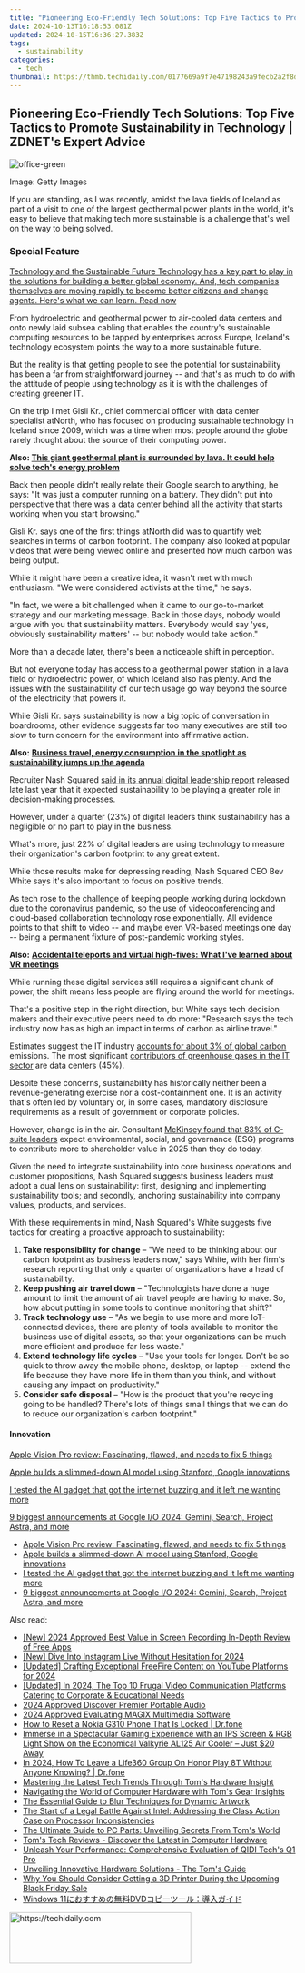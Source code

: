 ```yaml
---
title: "Pioneering Eco-Friendly Tech Solutions: Top Five Tactics to Promote Sustainability in Technology | ZDNET's Expert Advice"
date: 2024-10-13T16:18:53.081Z
updated: 2024-10-15T16:36:27.383Z
tags:
  - sustainability
categories:
  - tech
thumbnail: https://thmb.techidaily.com/0177669a9f7e47198243a9fecb2a2f8d7897c9576df374da55c9c20dfb4332d6.jpg
---
```


## Pioneering Eco-Friendly Tech Solutions: Top Five Tactics to Promote Sustainability in Technology | ZDNET's Expert Advice

![office-green](https://www.zdnet.com/a/img/resize/c3caaebde25c8b38ef269b156d5ef73afbfb2dd7/2023/01/31/20b2014d-e76b-45e4-991c-b0837e42ff68/office-green.jpg?auto=webp&width=1280)

Image: Getty Images

If you are standing, as I was recently, amidst the lava fields of Iceland as part of a visit to one of the largest geothermal power plants in the world, it's easy to believe that making tech more sustainable is a challenge that's well on the way to being solved.

### Special Feature

[Technology and the Sustainable Future Technology has a key part to play in the solutions for building a better global economy. And, tech companies themselves are moving rapidly to become better citizens and change agents. Here's what we can learn.  Read now](https://www.zdnet.com/topic/technology-and-the-sustainable-future/)

From hydroelectric and geothermal power to air-cooled data centers and onto newly laid subsea cabling that enables the country's sustainable computing resources to be tapped by enterprises across Europe, Iceland's technology ecosystem points the way to a more sustainable future.

But the reality is that getting people to see the potential for sustainability has been a far from straightforward journey -- and that's as much to do with the attitude of people using technology as it is with the challenges of creating greener IT.

On the trip I met Gisli Kr., chief commercial officer with data center specialist atNorth, who has focused on producing sustainable technology in Iceland since 2009, which was a time when most people around the globe rarely thought about the source of their computing power.

**Also: [This giant geothermal plant is surrounded by lava. It could help solve tech's energy problem](https://www.zdnet.com/article/this-giant-geothermal-plant-is-surrounded-by-lava-it-could-help-solve-techs-energy-problem/)**

Back then people didn't really relate their Google search to anything, he says: "It was just a computer running on a battery. They didn't put into perspective that there was a data center behind all the activity that starts working when you start browsing."

Gisli Kr. says one of the first things atNorth did was to quantify web searches in terms of carbon footprint. The company also looked at popular videos that were being viewed online and presented how much carbon was being output. 

While it might have been a creative idea, it wasn't met with much enthusiasm. "We were considered activists at the time," he says. 

"In fact, we were a bit challenged when it came to our go-to-market strategy and our marketing message. Back in those days, nobody would argue with you that sustainability matters. Everybody would say 'yes, obviously sustainability matters' -- but nobody would take action."

More than a decade later, there's been a noticeable shift in perception. 

But not everyone today has access to a geothermal power station in a lava field or hydroelectric power, of which Iceland also has plenty. And the issues with the sustainability of our tech usage go way beyond the source of the electricity that powers it.

While Gisli Kr. says sustainability is now a big topic of conversation in boardrooms, other evidence suggests far too many executives are still too slow to turn concern for the environment into affirmative action.

**Also:** [**Business travel, energy consumption in the spotlight as sustainability jumps up the agenda**](https://www.zdnet.com/article/sustainability-initiatives-wont-just-save-the-planet-theyll-save-your-company-too/)

Recruiter Nash Squared [said in its annual digital leadership report](https://www.zdnet.com/article/technology-spending-will-rise-next-year-and-this-old-favourite-is-still-a-top-priority/) released late last year that it expected sustainability to be playing a greater role in decision-making processes.

However, under a quarter (23%) of digital leaders think sustainability has a negligible or no part to play in the business.

What's more, just 22% of digital leaders are using technology to measure their organization's carbon footprint to any great extent.

While those results make for depressing reading, Nash Squared CEO Bev White says it's also important to focus on positive trends. 

As tech rose to the challenge of keeping people working during lockdown due to the coronavirus pandemic, so the use of videoconferencing and cloud-based collaboration technology rose exponentially. All evidence points to that shift to video -- and maybe even VR-based meetings one day -- being a permanent fixture of post-pandemic working styles.

**Also:** [**Accidental teleports and virtual high-fives: What I've learned about VR meetings**](https://www.zdnet.com/article/video-meetings-dont-work-so-can-the-metaverse-do-better-heres-what-i-found/)

While running these digital services still requires a significant chunk of power, the shift means less people are flying around the world for meetings.

That's a positive step in the right direction, but White says tech decision makers and their executive peers need to do more: "Research says the tech industry now has as high an impact in terms of carbon as airline travel."

Estimates suggest the IT industry [accounts for about 3% of global carbon](https://www.capgemini.com/gb-en/2019/10/applying-technology-to-sustainability-challenges/) emissions. The most significant [contributors of greenhouse gases in the IT sector](https://www.statista.com/statistics/1255404/global-ict-products-relative-carbon-footprint-forecast-by-products/) are data centers (45%). 

Despite these concerns, sustainability has historically neither been a revenue-generating exercise nor a cost-containment one. It is an activity that's often led by voluntary or, in some cases, mandatory disclosure requirements as a result of government or corporate policies. 

However, change is in the air. Consultant [McKinsey found that 83% of C-suite leaders](https://www.mckinsey.com/capabilities/sustainability/our-insights/the-esg-premium-new-perspectives-on-value-and-performance) expect environmental, social, and governance (ESG) programs to contribute more to shareholder value in 2025 than they do today. 

Given the need to integrate sustainability into core business operations and customer propositions, Nash Squared suggests business leaders must adopt a dual lens on sustainability: first, designing and implementing sustainability tools; and secondly, anchoring sustainability into company values, products, and services.

With these requirements in mind, Nash Squared's White suggests five tactics for creating a proactive approach to sustainability:

1. **Take responsibility for change** – "We need to be thinking about our carbon footprint as business leaders now," says White, with her firm's research reporting that only a quarter of organizations have a head of sustainability.
2. **Keep pushing air travel down** – "Technologists have done a huge amount to limit the amount of air travel people are having to make. So, how about putting in some tools to continue monitoring that shift?"
3. **Track technology use** – "As we begin to use more and more IoT-connected devices, there are plenty of tools available to monitor the business use of digital assets, so that your organizations can be much more efficient and produce far less waste."
4. **Extend technology life cycles** – "Use your tools for longer. Don't be so quick to throw away the mobile phone, desktop, or laptop -- extend the life because they have more life in them than you think, and without causing any impact on productivity."
5. **Consider safe disposal** – "How is the product that you're recycling going to be handled? There's lots of things small things that we can do to reduce our organization's carbon footprint."

#### Innovation

[Apple Vision Pro review: Fascinating, flawed, and needs to fix 5 things](https://www.zdnet.com/article/apple-vision-pro-review/ "Apple Vision Pro review: Fascinating, flawed, and needs to fix 5 things")

[Apple builds a slimmed-down AI model using Stanford, Google innovations](https://www.zdnet.com/article/apple-builds-a-slimmed-down-ai-model-using-stanford-google-innovations/ "Apple builds a slimmed-down AI model using Stanford, Google innovations")

[I tested the AI gadget that got the internet buzzing and it left me wanting more](https://www.zdnet.com/article/i-tested-the-ai-gadget-that-got-the-internet-buzzing-and-it-left-me-wanting-more/ "I tested the AI gadget that got the internet buzzing and it left me wanting more")

[9 biggest announcements at Google I/O 2024: Gemini, Search, Project Astra, and more](https://www.zdnet.com/article/is-openai-sweating-9-google-features-announced-for-gemini-search-android-and-more/ "9 biggest announcements at Google I/O 2024: Gemini, Search, Project Astra, and more")

* [Apple Vision Pro review: Fascinating, flawed, and needs to fix 5 things](https://www.zdnet.com/article/apple-vision-pro-review/ "Apple Vision Pro review: Fascinating, flawed, and needs to fix 5 things")
* [Apple builds a slimmed-down AI model using Stanford, Google innovations](https://www.zdnet.com/article/apple-builds-a-slimmed-down-ai-model-using-stanford-google-innovations/ "Apple builds a slimmed-down AI model using Stanford, Google innovations")
* [I tested the AI gadget that got the internet buzzing and it left me wanting more](https://www.zdnet.com/article/i-tested-the-ai-gadget-that-got-the-internet-buzzing-and-it-left-me-wanting-more/ "I tested the AI gadget that got the internet buzzing and it left me wanting more")
* [9 biggest announcements at Google I/O 2024: Gemini, Search, Project Astra, and more](https://www.zdnet.com/article/is-openai-sweating-9-google-features-announced-for-gemini-search-android-and-more/ "9 biggest announcements at Google I/O 2024: Gemini, Search, Project Astra, and more")

<ins class="adsbygoogle"
     style="display:block"
     data-ad-format="autorelaxed"
     data-ad-client="ca-pub-7571918770474297"
     data-ad-slot="1223367746"></ins>

<ins class="adsbygoogle"
     style="display:block"
     data-ad-client="ca-pub-7571918770474297"
     data-ad-slot="8358498916"
     data-ad-format="auto"
     data-full-width-responsive="true"></ins>

<span class="atpl-alsoreadstyle">Also read:</span>
<div><ul>
<li><a href="https://screen-sharing-recording.techidaily.com/new-2024-approved-best-value-in-screen-recording-in-depth-review-of-free-apps/"><u>[New] 2024 Approved Best Value in Screen Recording In-Depth Review of Free Apps</u></a></li>
<li><a href="https://instagram-clips.techidaily.com/new-dive-into-instagram-live-without-hesitation-for-2024/"><u>[New] Dive Into Instagram Live Without Hesitation for 2024</u></a></li>
<li><a href="https://facebook-video-share.techidaily.com/updated-crafting-exceptional-freefire-content-on-youtube-platforms-for-2024/"><u>[Updated] Crafting Exceptional FreeFire Content on YouTube Platforms for 2024</u></a></li>
<li><a href="https://screen-activity-recording.techidaily.com/updated-in-2024-the-top-10-frugal-video-communication-platforms-catering-to-corporate-and-educational-needs/"><u>[Updated] In 2024, The Top 10 Frugal Video Communication Platforms Catering to Corporate & Educational Needs</u></a></li>
<li><a href="https://article-files.techidaily.com/2024-approved-discover-premier-portable-audio/"><u>2024 Approved Discover Premier Portable Audio</u></a></li>
<li><a href="https://fox-helps.techidaily.com/2024-approved-evaluating-magix-multimedia-software/"><u>2024 Approved Evaluating MAGIX Multimedia Software</u></a></li>
<li><a href="https://techidaily.com/how-to-reset-a-nokia-g310-phone-that-is-locked-drfone-by-drfone-reset-android-reset-android/"><u>How to Reset a Nokia G310 Phone That Is Locked | Dr.fone</u></a></li>
<li><a href="https://hardware-tips.techidaily.com/immerse-in-a-spectacular-gaming-experience-with-an-ips-screen-and-rgb-light-show-on-the-economical-valkyrie-al125-air-cooler-just-20-away/"><u>Immerse in a Spectacular Gaming Experience with an IPS Screen & RGB Light Show on the Economical Valkyrie AL125 Air Cooler – Just $20 Away</u></a></li>
<li><a href="https://location-social.techidaily.com/in-2024-how-to-leave-a-life360-group-on-honor-play-8t-without-anyone-knowing-drfone-by-drfone-virtual-android/"><u>In 2024, How To Leave a Life360 Group On Honor Play 8T Without Anyone Knowing? | Dr.fone</u></a></li>
<li><a href="https://hardware-tips.techidaily.com/mastering-the-latest-tech-trends-through-toms-hardware-insight/"><u>Mastering the Latest Tech Trends Through Tom's Hardware Insight</u></a></li>
<li><a href="https://hardware-tips.techidaily.com/navigating-the-world-of-computer-hardware-with-toms-gear-insights/"><u>Navigating the World of Computer Hardware with Tom's Gear Insights</u></a></li>
<li><a href="https://article-files.techidaily.com/the-essential-guide-to-blur-techniques-for-dynamic-artwork/"><u>The Essential Guide to Blur Techniques for Dynamic Artwork</u></a></li>
<li><a href="https://hardware-tips.techidaily.com/the-start-of-a-legal-battle-against-intel-addressing-the-class-action-case-on-processor-inconsistencies/"><u>The Start of a Legal Battle Against Intel: Addressing the Class Action Case on Processor Inconsistencies</u></a></li>
<li><a href="https://hardware-tips.techidaily.com/the-ultimate-guide-to-pc-parts-unveiling-secrets-from-toms-world/"><u>The Ultimate Guide to PC Parts: Unveiling Secrets From Tom's World</u></a></li>
<li><a href="https://hardware-tips.techidaily.com/toms-tech-reviews-discover-the-latest-in-computer-hardware/"><u>Tom's Tech Reviews - Discover the Latest in Computer Hardware</u></a></li>
<li><a href="https://hardware-tips.techidaily.com/unleash-your-performance-comprehensive-evaluation-of-qidi-techs-q1-pro/"><u>Unleash Your Performance: Comprehensive Evaluation of QIDI Tech's Q1 Pro</u></a></li>
<li><a href="https://hardware-tips.techidaily.com/unveiling-innovative-hardware-solutions-the-toms-guide/"><u>Unveiling Innovative Hardware Solutions - The Tom's Guide</u></a></li>
<li><a href="https://hardware-tips.techidaily.com/why-you-should-consider-getting-a-3d-printer-during-the-upcoming-black-friday-sale/"><u>Why You Should Consider Getting a 3D Printer During the Upcoming Black Friday Sale</u></a></li>
<li><a href="https://discover-blog.techidaily.com/1725284452522-windows-11dvd/"><u>Windows 11におすすめの無料DVDコピーツール：導入ガイド</u></a></li>
</ul></div>

<!-- affiliate ads begin -->
<a href="https://bluettius.sjv.io/c/5597632/2139117/17108" target="_top" id="2139117">
  <img src="//a.impactradius-go.com/display-ad/17108-2139117" border="0" alt="https://techidaily.com" width="320" height="90"/>
</a>
<img height="0" width="0" src="https://bluettius.sjv.io/i/5597632/2139117/17108" style="position:absolute;visibility:hidden;" border="0" />
<!-- affiliate ads end -->

